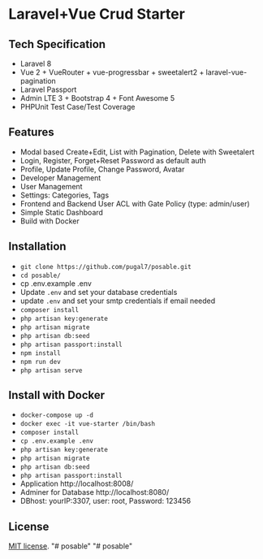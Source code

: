 
# Laravel+Vue Crud Starter

## Tech Specification

- Laravel 8
- Vue 2 + VueRouter + vue-progressbar + sweetalert2 + laravel-vue-pagination
- Laravel Passport
- Admin LTE 3 + Bootstrap 4 + Font Awesome 5
- PHPUnit Test Case/Test Coverage

## Features

- Modal based Create+Edit, List with Pagination, Delete with Sweetalert
- Login, Register, Forget+Reset Password as default auth
- Profile, Update Profile, Change Password, Avatar
- Developer Management 
- User Management
- Settings: Categories, Tags
- Frontend and Backend User ACL with Gate Policy (type: admin/user)
- Simple Static Dashboard
- Build with Docker

## Installation

- `git clone https://github.com/pugal7/posable.git`
- `cd posable/`
- cp .env.example .env
- Update `.env` and set your database credentials
- update `.env` and set your smtp credentials if email needed
- `composer install`
- `php artisan key:generate`
- `php artisan migrate`
- `php artisan db:seed`
- `php artisan passport:install`
- `npm install`
- `npm run dev`
- `php artisan serve`

## Install with Docker

- `docker-compose up -d`
- `docker exec -it vue-starter /bin/bash`
- `composer install`
- `cp .env.example .env`
- `php artisan key:generate`
- `php artisan migrate`
- `php artisan db:seed`
- `php artisan passport:install`
- Application http://localhost:8008/
- Adminer for Database http://localhost:8080/
- DBhost: yourIP:3307, user: root, Password: 123456

## License

[MIT license](https://opensource.org/licenses/MIT).
"# posable" 
"# posable" 
